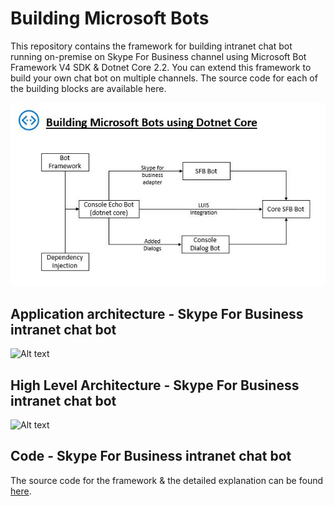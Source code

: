 # Building Microsoft Bots 

This repository contains the framework for building intranet chat bot running on-premise on Skype For Business channel using Microsoft Bot Framework V4 SDK & Dotnet Core 2.2. You can extend this framework to build your own chat bot on multiple channels. The source code for each of the building blocks are available here.

![Alt text](/images/microsft-bots.jpg)

## Application architecture - Skype For Business intranet chat bot
![Alt text](https://github.com/abhinabsarkar/intranet-chat-bot/blob/master/images/Application%20architecture.png)

## High Level Architecture - Skype For Business intranet chat bot
![Alt text](https://github.com/abhinabsarkar/intranet-chat-bot/blob/master/images/High%20level%20architecture.png)

## Code - Skype For Business intranet chat bot
The source code for the framework & the detailed explanation can be found [here](https://github.com/abhinabsarkar/bots-v4-dotnet-core2.2/tree/master/3.SkypeForBusinessOnPremiseBot).
